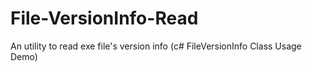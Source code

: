 # File-VersionInfo-Read
An utility to read exe file's version info (c# FileVersionInfo Class Usage Demo)
